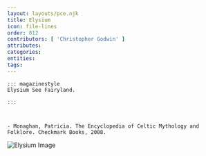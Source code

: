 ```yaml
---
layout: layouts/pce.njk
title: Elysium
icon: file-lines
order: 812
contributors: [ 'Christopher Godwin' ]
attributes:
categories:
entities:
tags:
---
```

``` tab [group1:Info]
::: magazinestyle
Elysium See Fairyland.

:::
```
``` tab [group1:Attributes]
```
``` tab [group1:Entities]
```
``` tab [group1:Sources]
- Monaghan, Patricia. The Encyclopedia of Celtic Mythology and Folklore. Checkmark Books, 2008.
```
![Elysium Image](['https://upload.wikimedia.org/wikipedia/commons/1/1d/Goethe_Elysium_crop.jpg'])
